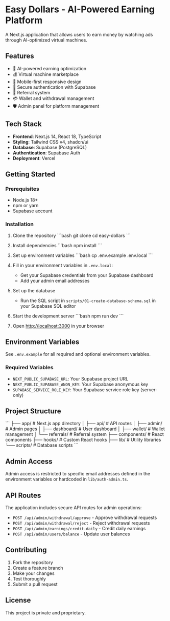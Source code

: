 # Easy Dollars - AI-Powered Earning Platform

A Next.js application that allows users to earn money by watching ads through AI-optimized virtual machines.

## Features

- 🤖 AI-powered earning optimization
- 💰 Virtual machine marketplace
- 📱 Mobile-first responsive design
- 🔐 Secure authentication with Supabase
- 👥 Referral system
- 💳 Wallet and withdrawal management
- 🛡️ Admin panel for platform management

## Tech Stack

- **Frontend**: Next.js 14, React 18, TypeScript
- **Styling**: Tailwind CSS v4, shadcn/ui
- **Database**: Supabase (PostgreSQL)
- **Authentication**: Supabase Auth
- **Deployment**: Vercel

## Getting Started

### Prerequisites

- Node.js 18+ 
- npm or yarn
- Supabase account

### Installation

1. Clone the repository
\`\`\`bash
git clone <repository-url>
cd easy-dollars
\`\`\`

2. Install dependencies
\`\`\`bash
npm install
\`\`\`

3. Set up environment variables
\`\`\`bash
cp .env.example .env.local
\`\`\`

4. Fill in your environment variables in `.env.local`:
   - Get your Supabase credentials from your Supabase dashboard
   - Add your admin email addresses

5. Set up the database
   - Run the SQL script in `scripts/01-create-database-schema.sql` in your Supabase SQL editor

6. Start the development server
\`\`\`bash
npm run dev
\`\`\`

7. Open [http://localhost:3000](http://localhost:3000) in your browser

## Environment Variables

See `.env.example` for all required and optional environment variables.

### Required Variables

- `NEXT_PUBLIC_SUPABASE_URL`: Your Supabase project URL
- `NEXT_PUBLIC_SUPABASE_ANON_KEY`: Your Supabase anonymous key
- `SUPABASE_SERVICE_ROLE_KEY`: Your Supabase service role key (server-only)

## Project Structure

\`\`\`
├── app/                    # Next.js app directory
│   ├── api/               # API routes
│   ├── admin/             # Admin pages
│   ├── dashboard/         # User dashboard
│   ├── wallet/            # Wallet management
│   └── referrals/         # Referral system
├── components/            # React components
├── hooks/                 # Custom React hooks
├── lib/                   # Utility libraries
└── scripts/               # Database scripts
\`\`\`

## Admin Access

Admin access is restricted to specific email addresses defined in the environment variables or hardcoded in `lib/auth-admin.ts`.

## API Routes

The application includes secure API routes for admin operations:

- `POST /api/admin/withdrawal/approve` - Approve withdrawal requests
- `POST /api/admin/withdrawal/reject` - Reject withdrawal requests  
- `POST /api/admin/earnings/credit-daily` - Credit daily earnings
- `POST /api/admin/users/balance` - Update user balances

## Contributing

1. Fork the repository
2. Create a feature branch
3. Make your changes
4. Test thoroughly
5. Submit a pull request

## License

This project is private and proprietary.
